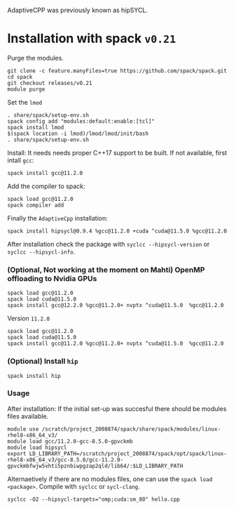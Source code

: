 AdaptiveCPP was previously known as hipSYCL.

# Installation with spack `v0.21`
Purge the modules. 
``` 
git clone -c feature.manyFiles=true https://github.com/spack/spack.git
cd spack
git checkout releases/v0.21
module purge
```
Set the `lmod`

```
. share/spack/setup-env.sh
spack config add "modules:default:enable:[tcl]"
spack install lmod
$(spack location -i lmod)/lmod/lmod/init/bash
. share/spack/setup-env.sh
``` 

Install:
It needs needs proper C++17 support to be built. If not available, first intall `gcc`:

 ```
spack install gcc@11.2.0
```
Add the compiler to spack:

```
spack load gcc@11.2.0
spack compiler add
```
Finally the `AdaptiveCpp` installation:
```
spack install hipsycl@0.9.4 %gcc@11.2.0 +cuda ^cuda@11.5.0 %gcc@11.2.0
```

After installation check the package with `syclcc --hipsycl-version` or `syclcc --hipsycl-info`.

### (Optional, Not working at the moment on Mahti) OpenMP offloading to Nvidia GPUs

```
spack load gcc@11.2.0
spack load cuda@11.5.0 
spack install gcc@12.2.0 %gcc@11.2.0+ nvptx ^cuda@11.5.0  %gcc@11.2.0
```

Version `11.2.0`
```
spack load gcc@11.2.0
spack load cuda@11.5.0 
spack install gcc@11.2.0 %gcc@11.2.0+ nvptx ^cuda@11.5.0  %gcc@11.2.0
```

### (Optional) Install `hip`

```
spack install hip
```


### Usage
After installation:
If the initial set-up was succesful there should be modules files available. 

```
module use /scratch/project_2008874/spack/share/spack/modules/linux-rhel8-x86_64_v3/
module load gcc/11.2.0-gcc-8.5.0-gpvckmb 
module load hipsycl
export LD_LIBRARY_PATH=/scratch/project_2008874/spack/opt/spack/linux-rhel8-x86_64_v3/gcc-8.5.0/gcc-11.2.0-gpvckmbfwjw5vhti5pznbiwpgzap2qld/lib64/:$LD_LIBRARY_PATH
```
Alternaetively if there are no modules files, one can use the `spack load <package>`. 
Compile with `syclcc` or `sycl-clang`. 
```
syclcc -O2 --hipsycl-targets="omp;cuda:sm_80" hello.cpp
```


